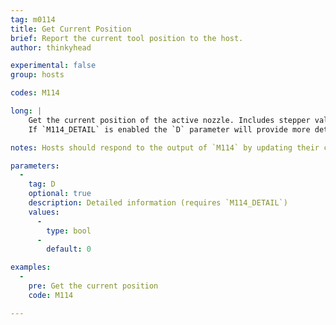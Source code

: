 ```yaml
---
tag: m0114
title: Get Current Position
brief: Report the current tool position to the host.
author: thinkyhead

experimental: false
group: hosts

codes: M114

long: |
    Get the current position of the active nozzle. Includes stepper values.
    If `M114_DETAIL` is enabled the `D` parameter will provide more details such as leveling information and kinematics.

notes: Hosts should respond to the output of `M114` by updating their current position.

parameters:
  -
    tag: D
    optional: true
    description: Detailed information (requires `M114_DETAIL`)
    values:
      -
        type: bool
      -
        default: 0

examples:
  -
    pre: Get the current position
    code: M114

---
```


